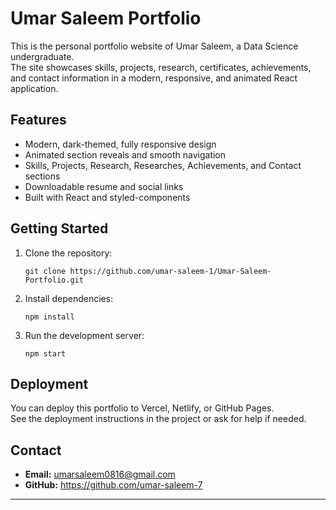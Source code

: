 # Umar Saleem Portfolio

This is the personal portfolio website of Umar Saleem, a Data Science undergraduate.  
The site showcases skills, projects, research, certificates, achievements, and contact information in a modern, responsive, and animated React application.

## Features

- Modern, dark-themed, fully responsive design
- Animated section reveals and smooth navigation
- Skills, Projects, Research, Researches, Achievements, and Contact sections
- Downloadable resume and social links
- Built with React and styled-components

## Getting Started

1. Clone the repository:
   ```
   git clone https://github.com/umar-saleem-1/Umar-Saleem-Portfolio.git
   ```

2. Install dependencies:
   ```
   npm install
   ```

3. Run the development server:
   ```
   npm start
   ```

## Deployment

You can deploy this portfolio to Vercel, Netlify, or GitHub Pages.  
See the deployment instructions in the project or ask for help if needed.

## Contact

- **Email:** umarsaleem0816@gmail.com
- **GitHub:** https://github.com/umar-saleem-7

---
